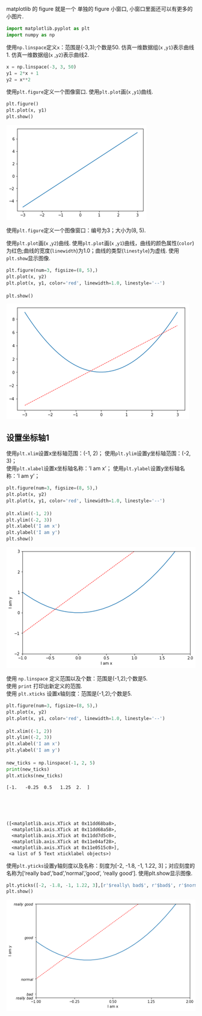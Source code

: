 
matplotlib 的 figure 就是一个 单独的 figure 小窗口, 小窗口里面还可以有更多的小图片.


```python
import matplotlib.pyplot as plt
import numpy as np
```

使用`np.linspace`定义`x`：范围是(-3,3);个数是50. 仿真一维数据组(`x` ,`y1`)表示曲线1. 仿真一维数据组(`x` ,`y2`)表示曲线2.


```python
x = np.linspace(-3, 3, 50)
y1 = 2*x + 1
y2 = x**2
```

使用`plt.figure`定义一个图像窗口. 使用`plt.plot`画(`x` ,`y1`)曲线.


```python
plt.figure()
plt.plot(x, y1)
plt.show()
```


![png](output_5_0.png)


使用`plt.figure`定义一个图像窗口：编号为3；大小为(8, 5). 

使用`plt.plot`画(`x` ,`y2`)曲线. 
使用`plt.plot`画(`x` ,`y1`)曲线，曲线的颜色属性(`color`)为红色;曲线的宽度(`linewidth`)为1.0；曲线的类型(`linestyle`)为虚线. 使用`plt.show`显示图像.


```python
plt.figure(num=3, figsize=(8, 5),)
plt.plot(x, y2)
plt.plot(x, y1, color='red', linewidth=1.0, linestyle='--')

plt.show()
```


![png](output_7_0.png)


## 设置坐标轴1

使用`plt.xlim`设置x坐标轴范围：(-1, 2)； 使用`plt.ylim`设置y坐标轴范围：(-2, 3)；   
使用`plt.xlabel`设置x坐标轴名称：’I am x’； 使用`plt.ylabel`设置y坐标轴名称：’I am y’；


```python
plt.figure(num=3, figsize=(8, 5),)
plt.plot(x, y2)
plt.plot(x, y1, color='red', linewidth=1.0, linestyle='--')

plt.xlim((-1, 2))
plt.ylim((-2, 3))
plt.xlabel('I am x')
plt.ylabel('I am y')
plt.show()
```


![png](output_9_0.png)


使用 `np.linspace` 定义范围以及个数：范围是(-1,2);个数是5.   
使用 `print` 打印出新定义的范围.    
使用 `plt.xticks` 设置x轴刻度：范围是(-1,2);个数是5.   


```python
plt.figure(num=3, figsize=(8, 5),)
plt.plot(x, y2)
plt.plot(x, y1, color='red', linewidth=1.0, linestyle='--')

plt.xlim((-1, 2))
plt.ylim((-2, 3))
plt.xlabel('I am x')
plt.ylabel('I am y')

new_ticks = np.linspace(-1, 2, 5)
print(new_ticks)
plt.xticks(new_ticks)
```

    [-1.   -0.25  0.5   1.25  2.  ]





    ([<matplotlib.axis.XTick at 0x11dd68ba8>,
      <matplotlib.axis.XTick at 0x11dd68a58>,
      <matplotlib.axis.XTick at 0x11dd7d5c0>,
      <matplotlib.axis.XTick at 0x11e04af28>,
      <matplotlib.axis.XTick at 0x11e0515c0>],
     <a list of 5 Text xticklabel objects>)



使用`plt.yticks`设置y轴刻度以及名称：刻度为[-2, -1.8, -1, 1.22, 3]；对应刻度的名称为[‘really bad’,’bad’,’normal’,’good’, ‘really good’]. 使用plt.show显示图像.


```python
plt.yticks([-2, -1.8, -1, 1.22, 3],[r'$really\ bad$', r'$bad$', r'$normal$', r'$good$', r'$really\ good$'])
plt.show()
```


![png](output_13_0.png)

